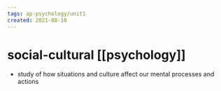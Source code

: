 ```yaml
---
tags: ap-psychology/unit1 
created: 2021-08-10
---
```


# social-cultural [[psychology]]

- study of how situations and culture affect our mental processes and actions 
